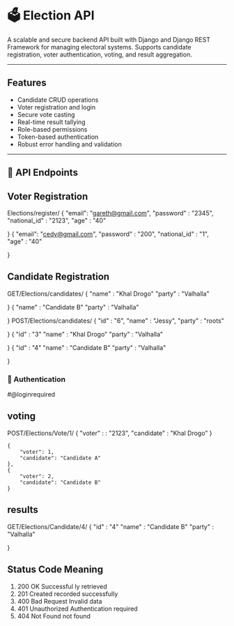 # 🗳️ Election API

A scalable and secure backend API built with Django and Django REST Framework for managing electoral systems. Supports candidate registration, voter authentication, voting, and result aggregation.

---

## Features

- Candidate CRUD operations
- Voter registration and login
- Secure vote casting
- Real-time result tallying
- Role-based permissions
- Token-based authentication
- Robust error handling and validation

---

## 📘 API Endpoints

## Voter Registration
Elections/register/
{
    "email": "gareth@gmail.com",
    "password" : "2345",
    "national_id" : "2123",
    "age" : "40"

}
{
    "email": "cedy@gmail.com",
    "password" : "200",
    "national_id" : "1",
    "age" : "40"

}
## Candidate Registration
GET/Elections/candidates/
{
    "name" : "Khal Drogo"
    "party" : "Valhalla"

}
{
    "name" : "Candidate B"
    "party" : "Valhalla"

}
POST/Elections/candidates/
{
    "id" : "6",
    "name" : "Jessy",
    "party" : "roots"
    
}
{
    "id" : "3"
    "name" : "Khal Drogo"
    "party" : "Valhalla"

}
{
    "id" : "4"
    "name" : "Candidate B"
    "party" : "Valhalla"

}
### 🔐 Authentication

#@loginrequired
## voting 
POST/Elections/Vote/1/
    {
        "voter" : : "2123",
        "candidate" : "Khal Drogo"
    }

    {
        "voter": 1,
        "candidate": "Candidate A"
    },
    {
        "voter": 2,
        "candidate": "Candidate B"
    }

## results
GET/Elections/Candidate/4/
{
    "id" : "4"
    "name" : "Candidate B"
    "party" : "Valhalla"

}
## Status Code     	Meaning
1. 200                 OK Successful ly retrieved 
2. 201                 Created recorded successfully
3. 400                 Bad Request	Invalid data
4. 401                 Unauthorized	    Authentication required
5. 404                 Not Found	not found